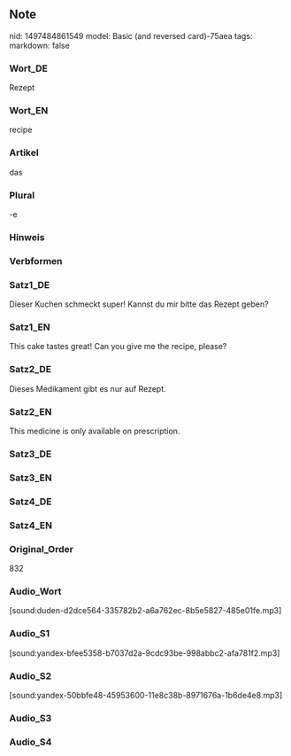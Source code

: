 ## Note
nid: 1497484861549
model: Basic (and reversed card)-75aea
tags: 
markdown: false

### Wort_DE
Rezept

### Wort_EN
recipe

### Artikel
das

### Plural
-e

### Hinweis


### Verbformen


### Satz1_DE
Dieser Kuchen schmeckt super! Kannst du mir bitte das Rezept geben?

### Satz1_EN
This cake tastes great! Can you give me the recipe, please?

### Satz2_DE
Dieses Medikament gibt es nur auf Rezept.

### Satz2_EN
This medicine is only available on prescription.

### Satz3_DE


### Satz3_EN


### Satz4_DE


### Satz4_EN


### Original_Order
832

### Audio_Wort
[sound:duden-d2dce564-335782b2-a6a762ec-8b5e5827-485e01fe.mp3]

### Audio_S1
[sound:yandex-bfee5358-b7037d2a-9cdc93be-998abbc2-afa781f2.mp3]

### Audio_S2
[sound:yandex-50bbfe48-45953600-11e8c38b-8971676a-1b6de4e8.mp3]

### Audio_S3


### Audio_S4


